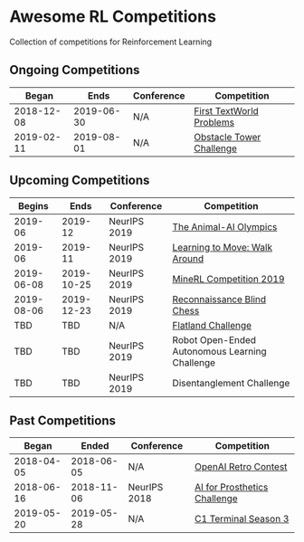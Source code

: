 # Awesome RL Competitions
Collection of competitions for Reinforcement Learning

## Ongoing Competitions

| Began      | Ends       | Conference | Competition |
| ---------- | ---------- | ---------- | ----------- |
| 2018-12-08 | 2019-06-30 | N/A | [First TextWorld Problems](https://competitions.codalab.org/competitions/20865) |
| 2019-02-11 | 2019-08-01 | N/A | [Obstacle Tower Challenge](https://www.aicrowd.com/challenges/unity-obstacle-tower-challenge) |

## Upcoming Competitions

| Begins     | Ends       | Conference | Competition |
| ---------- | ---------- | ---------- | ----------- |
| 2019-06    | 2019-12    | NeurIPS 2019 | [The Animal-AI Olympics](http://animalaiolympics.com) |
| 2019-06    | 2019-11    | NeurIPS 2019 | [Learning to Move: Walk Around](https://www.aicrowd.com/challenges/neurips-2019-learning-to-move-walk-around) |
| 2019-06-08 | 2019-10-25 | NeurIPS 2019 | [MineRL Competition 2019](http://minerl.io/competition/) |
| 2019-08-06 | 2019-12-23 | NeurIPS 2019 | [Reconnaissance Blind Chess](https://secwww.jhuapl.edu/ReconBlindChess/) |
| TBD        | TBD        | N/A | [Flatland Challenge](https://www.aicrowd.com/challenges/flatland-challenge) |
| TBD        | TBD        | NeurIPS 2019 | Robot Open-Ended Autonomous Learning Challenge |
| TBD        | TBD        | NeurIPS 2019 | Disentanglement Challenge |


## Past Competitions

| Began      | Ended      | Conference | Competition |
| ---------- | ---------- | ---------- | ----------- |
| 2018-04-05 | 2018-06-05 | N/A | [OpenAI Retro Contest](https://openai.com/blog/retro-contest/) |
| 2018-06-16 | 2018-11-06 | NeurIPS 2018 | [AI for Prosthetics Challenge](https://www.crowdai.org/challenges/nips-2018-ai-for-prosthetics-challenge) |
| 2019-05-20 | 2019-05-28 | N/A | [C1 Terminal Season 3](https://terminal.c1games.com/) |
